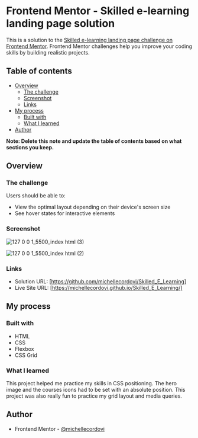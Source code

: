 # Frontend Mentor - Skilled e-learning landing page solution

This is a solution to the [Skilled e-learning landing page challenge on Frontend Mentor](https://www.frontendmentor.io/challenges/skilled-elearning-landing-page-S1ObDrZ8q). Frontend Mentor challenges help you improve your coding skills by building realistic projects.

## Table of contents

- [Overview](#overview)
  - [The challenge](#the-challenge)
  - [Screenshot](#screenshot)
  - [Links](#links)
- [My process](#my-process)
  - [Built with](#built-with)
  - [What I learned](#what-i-learned)
- [Author](#author)

**Note: Delete this note and update the table of contents based on what sections you keep.**

## Overview

### The challenge

Users should be able to:

- View the optimal layout depending on their device's screen size
- See hover states for interactive elements

### Screenshot
![127 0 0 1_5500_index html (3)](https://github.com/michellecordovi/Skilled_E_Learning/assets/165519977/5f079ad0-656a-4f9f-bbfc-feff926578ef)


![127 0 0 1_5500_index html (2)](https://github.com/michellecordovi/Skilled_E_Learning/assets/165519977/3714518f-cd60-4e2b-8265-953295f4590d)



### Links

- Solution URL: [https://github.com/michellecordovi/Skilled_E_Learning]
- Live Site URL: [https://michellecordovi.github.io/Skilled_E_Learning/]

## My process

### Built with

- HTML
- CSS 
- Flexbox
- CSS Grid


### What I learned

This project helped me practice my skills in CSS positioning. The hero image and the courses icons had to be set with an absolute position. This project was also really fun to practice my grid layout and media queries.


## Author

- Frontend Mentor - [@michellecordovi](https://www.frontendmentor.io/profile/michellecordovi)
